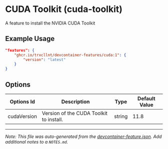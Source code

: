 
# CUDA Toolkit (cuda-toolkit)

A feature to install the NVIDIA CUDA Toolkit

## Example Usage

```json
"features": {
    "ghcr.io/trxcllnt/devcontainer-features/cuda:1": {
        "version": "latest"
    }
}
```

## Options

| Options Id | Description | Type | Default Value |
|-----|-----|-----|-----|
| cudaVersion | Version of the CUDA Toolkit to install. | string | 11.8 |



---

_Note: This file was auto-generated from the [devcontainer-feature.json](https://github.com/trxcllnt/devcontainer-features/blob/main/src/cuda/devcontainer-feature.json).  Add additional notes to a `NOTES.md`._
